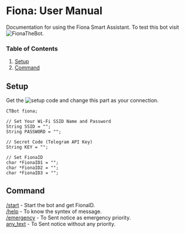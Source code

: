# Fiona: User Manual
Documentation for using the Fiona Smart Assistant. To test this bot visit ![FionaTheBot](https://t.me/FionaTheBot).

###  Table of Contents
1. [Setup](#setup)
2. [Command](#command)


## Setup <a name="setup"/>
Get the ![setup code](https://github.com/aratheunseen/fiona/blob/main/setup.ino) and change this part as your connection.

    CTBot fiona;

    // Set Your Wi-Fi SSID Name and Password
    String SSID = "";
    String PASSWORD = "";

    // Secret Code (Telegram API Key)
    String KEY = "";

    // Set FionaID
    char *FionaID1 = "";
    char *FionaID2 = "";
    char *FionaID3 = "";

## Command <a name="command"/>
[/start](#command) - Start the bot and get FionaID.<br>
[/help](#command) - To know the syntex of message.<br>
[/emergency](#command) - To Sent notice as emergency priority.<br>
[any_text](#command) - To Sent notice without any priority.
